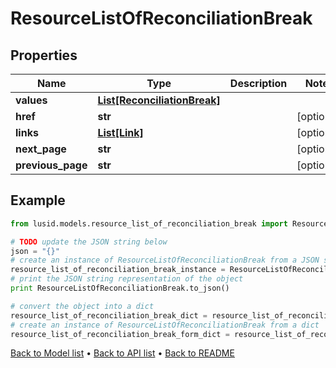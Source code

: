 # ResourceListOfReconciliationBreak


## Properties
Name | Type | Description | Notes
------------ | ------------- | ------------- | -------------
**values** | [**List[ReconciliationBreak]**](ReconciliationBreak.md) |  | 
**href** | **str** |  | [optional] 
**links** | [**List[Link]**](Link.md) |  | [optional] 
**next_page** | **str** |  | [optional] 
**previous_page** | **str** |  | [optional] 

## Example

```python
from lusid.models.resource_list_of_reconciliation_break import ResourceListOfReconciliationBreak

# TODO update the JSON string below
json = "{}"
# create an instance of ResourceListOfReconciliationBreak from a JSON string
resource_list_of_reconciliation_break_instance = ResourceListOfReconciliationBreak.from_json(json)
# print the JSON string representation of the object
print ResourceListOfReconciliationBreak.to_json()

# convert the object into a dict
resource_list_of_reconciliation_break_dict = resource_list_of_reconciliation_break_instance.to_dict()
# create an instance of ResourceListOfReconciliationBreak from a dict
resource_list_of_reconciliation_break_form_dict = resource_list_of_reconciliation_break.from_dict(resource_list_of_reconciliation_break_dict)
```
[Back to Model list](../README.md#documentation-for-models) &#8226; [Back to API list](../README.md#documentation-for-api-endpoints) &#8226; [Back to README](../README.md)


